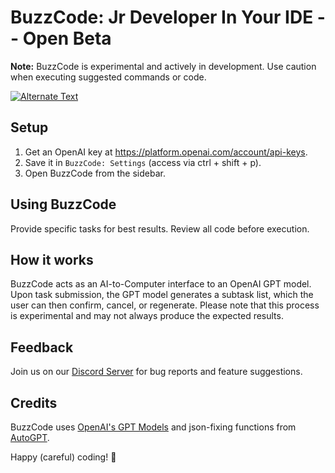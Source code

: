 # BuzzCode: Jr Developer In Your IDE -- Open Beta

**Note:** BuzzCode is experimental and actively in development. Use caution when executing suggested commands or code.


[![Alternate Text](https://img.youtube.com/vi/P_7XcMeB-jw/0.jpg)](https://www.youtube.com/watch?v=P_7XcMeB-jw)


## Setup

1. Get an OpenAI key at https://platform.openai.com/account/api-keys.
2. Save it in `BuzzCode: Settings` (access via ctrl + shift + p).
3. Open BuzzCode from the sidebar.

## Using BuzzCode

Provide specific tasks for best results.
Review all code before execution.

## How it works

BuzzCode acts as an AI-to-Computer interface to an OpenAI GPT model. Upon task submission, the GPT model generates a subtask list, which the user can then confirm, cancel, or regenerate. Please note that this process is experimental and may not always produce the expected results.

## Feedback

Join us on our [Discord Server](https://discord.com/invite/8UQTFvg8e7) for bug reports and feature suggestions.

## Credits

BuzzCode uses [OpenAI's GPT Models](https://openai.com/research/) and json-fixing functions from [AutoGPT](https://github.com/Significant-Gravitas/Auto-GPT).

Happy (careful) coding! 🐝
